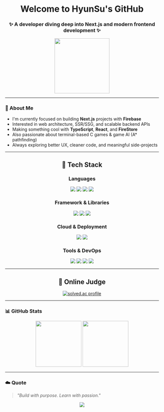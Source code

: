 <h1 align="center">Welcome to HyunSu's GitHub</h1>
<h3 align="center">✨ A developer diving deep into Next.js and modern frontend development ✨</h3>

<p align="center">
  <img src="https://media.giphy.com/media/v1.Y2lkPTc5MGI3NjExazBlZ2t2Z3Y2aWlncXRpZWdjd2Q5MmFqcmZ2cW5tdjBnNjA1c2o0ZiZlcD12MV9naWZzX3NlYXJjaCZjdD1n/3o7aD2saalBwwftBIY/giphy.gif" height="180"/>
</p>

---

### 💫 About Me

- I'm currently focused on building **Next.js** projects with **Firebase**
- Interested in web architecture, SSR/SSG, and scalable backend APIs
- Making something cool with **TypeScript**, **React**, and **FireStore**
- Also passionate about terminal-based C games & game AI (A* pathfinding)
- Always exploring better UX, cleaner code, and meaningful side-projects

---

<h2 align="center">🌟 Tech Stack</h2>

<h3 align="center">Languages</h3>
<p align="center">
  <img src="https://img.shields.io/badge/JavaScript-F7DF1E?style=flat&logo=javascript&logoColor=black"/>
  <img src="https://img.shields.io/badge/TypeScript-3178C6?style=flat&logo=typescript&logoColor=white"/>
  <img src="https://img.shields.io/badge/C-00599C?style=flat&logo=c&logoColor=white"/>
  <img src="https://img.shields.io/badge/Java-007396?style=flat&logo=java&logoColor=white"/>
</p>

<h3 align="center">Framework & Libraries</h3>
<p align="center">
  <img src="https://img.shields.io/badge/Next.js-000000?style=flat&logo=next.js&logoColor=white"/>
  <img src="https://img.shields.io/badge/React-61DAFB?style=flat&logo=react&logoColor=black"/>
  <img src="https://img.shields.io/badge/TailwindCSS-38B2AC?style=flat&logo=tailwind-css&logoColor=white"/>
</p>

<h3 align="center">Cloud & Deployment</h3>
<p align="center">
  <img src="https://img.shields.io/badge/Firebase-FFCA28?style=flat&logo=firebase&logoColor=black"/>
  <img src="https://img.shields.io/badge/Vercel-000000?style=flat&logo=vercel&logoColor=white"/>
</p>

<h3 align="center">Tools & DevOps</h3>
<p align="center">
  <img src="https://img.shields.io/badge/GitHub Actions-2088FF?style=flat&logo=github-actions&logoColor=white"/>
  <img src="https://img.shields.io/badge/ESLint-4B32C3?style=flat&logo=eslint&logoColor=white"/>
  <img src="https://img.shields.io/badge/Prettier-F7B93E?style=flat&logo=prettier&logoColor=black"/>
  <img src="https://img.shields.io/badge/Figma-F24E1E?style=flat&logo=figma&logoColor=white"/>
</p>

---

<h2 align="center">🧩 Online Judge</h2>

<p align="center">
  <a href="https://solved.ac/zmfnwj0223">
    <img src="http://mazassumnida.wtf/api/generate_badge?boj=zmfnwj0223" alt="solved.ac profile" />
  </a>
</p>

---

### 📊 GitHub Stats

<p align="center">
  <img src="https://github-readme-stats.vercel.app/api?username=IHyunSu&show_icons=true&theme=rose_pine&hide=contribs" height="150"/>
  <img src="https://github-readme-stats.vercel.app/api/top-langs/?username=IHyunSu&layout=compact&theme=rose_pine" height="150"/>
</p>

---

### ☁️ Quote

> *"Build with purpose. Learn with passion."*

<p align="center">
  <img src="https://capsule-render.vercel.app/api?type=waving&color=gradient&height=100&section=footer"/>
</p>
